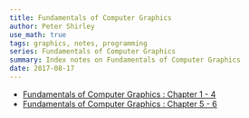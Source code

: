 ```yaml
---
title: Fundamentals of Computer Graphics
author: Peter Shirley
use_math: true
tags: graphics, notes, programming
series: Fundamentals of Computer Graphics
summary: Index notes on Fundamentals of Computer Graphics
date: 2017-08-17
---
```


* [Fundamentals of Computer Graphics : Chapter 1 - 4]({filename}fund-comp-graphics-1.md)
* [Fundamentals of Computer Graphics : Chapter 5 - 6]({filename}fund-comp-graphics-2.md)
